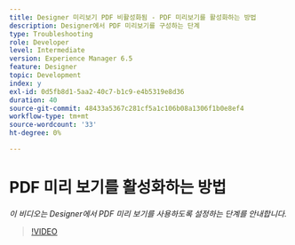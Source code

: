```yaml
---
title: Designer 미리보기 PDF 비활성화됨 - PDF 미리보기를 활성화하는 방법
description: Designer에서 PDF 미리보기를 구성하는 단계
type: Troubleshooting
role: Developer
level: Intermediate
version: Experience Manager 6.5
feature: Designer
topic: Development
index: y
exl-id: 0d5fb8d1-5aa2-40c7-b1c9-e4b5319e8d36
duration: 40
source-git-commit: 48433a5367c281cf5a1c106b08a1306f1b0e8ef4
workflow-type: tm+mt
source-wordcount: '33'
ht-degree: 0%

---
```


# PDF 미리 보기를 활성화하는 방법

*이 비디오는 Designer에서 PDF 미리 보기를 사용하도록 설정하는 단계를 안내합니다.*

>[!VIDEO](https://video.tv.adobe.com/v/335500?quality=12&learn=on)
